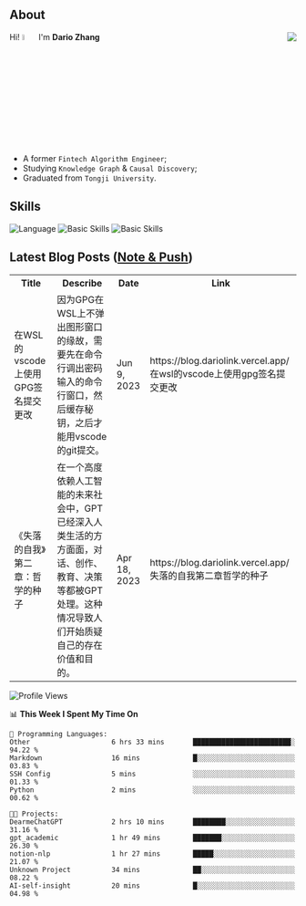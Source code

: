 ## About

<img align="right" src="https://github-readme-stats.vercel.app/api?username=dario-github&show_icons=true&bg_color=00000000&hide_title=true&hide_border=true&include_all_commits=true&count_private=true&theme=transparent" />

Hi! <img src="https://media.giphy.com/media/hvRJCLFzcasrR4ia7z/giphy.gif" width="5%"> I'm **Dario Zhang**

- A former `Fintech Algorithm Engineer`;
- Studying `Knowledge Graph` & `Causal Discovery`;
- Graduated from `Tongji University`.

## Skills

![Language](https://skillicons.dev/icons?i=py,matlab,pytorch,latex,regex,mysql,sqlite)
![Basic Skills](https://skillicons.dev/icons?i=bash,git,linux,md)
![Basic Skills](https://skillicons.dev/icons?i=vim,vscode,jupyterlab)

## Latest Blog Posts ([Note & Push](https://blog.dariolink.vercel.app/))

<table>
  <tr><th>Title</th><th>Describe</th><th>Date</th><th>Link</th></tr>
  <!-- BLOG-POST-LIST:START --><tr><td>在WSL的vscode上使用GPG签名提交更改</td><td>因为GPG在WSL上不弹出图形窗口的缘故，需要先在命令行调出密码输入的命令行窗口，然后缓存秘钥，之后才能用vscode的git提交。</td><td>Jun 9, 2023</td><td>https://blog.dariolink.vercel.app/在wsl的vscode上使用gpg签名提交更改</td></tr><tr><td>《失落的自我》第二章：哲学的种子</td><td>在一个高度依赖人工智能的未来社会中，GPT已经深入人类生活的方方面面，对话、创作、教育、决策等都被GPT处理。这种情况导致人们开始质疑自己的存在价值和目的。</td><td>Apr 18, 2023</td><td>https://blog.dariolink.vercel.app/失落的自我第二章哲学的种子</td></tr><!-- BLOG-POST-LIST:END -->
</table>

<!--START_SECTION:waka-->
![Profile Views](http://img.shields.io/badge/Profile%20Views-0-blue)

📊 **This Week I Spent My Time On** 

```text
💬 Programming Languages: 
Other                    6 hrs 33 mins       ████████████████████████░   94.22 % 
Markdown                 16 mins             █░░░░░░░░░░░░░░░░░░░░░░░░   03.83 % 
SSH Config               5 mins              ░░░░░░░░░░░░░░░░░░░░░░░░░   01.33 % 
Python                   2 mins              ░░░░░░░░░░░░░░░░░░░░░░░░░   00.62 % 

🐱‍💻 Projects: 
DearmeChatGPT            2 hrs 10 mins       ████████░░░░░░░░░░░░░░░░░   31.16 % 
gpt_academic             1 hr 49 mins        ███████░░░░░░░░░░░░░░░░░░   26.30 % 
notion-nlp               1 hr 27 mins        █████░░░░░░░░░░░░░░░░░░░░   21.07 % 
Unknown Project          34 mins             ██░░░░░░░░░░░░░░░░░░░░░░░   08.22 % 
AI-self-insight          20 mins             █░░░░░░░░░░░░░░░░░░░░░░░░   04.98 % 
```


<!--END_SECTION:waka-->
